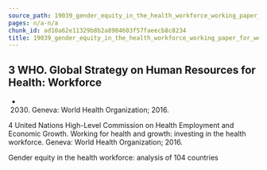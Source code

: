 ```yaml
---
source_path: 19039_gender_equity_in_the_health_workforce_working_paper_for_web_pdf.md
pages: n/a-n/a
chunk_id: ad10a62e11329b8b2a8984603f57faeecb8c8234
title: 19039_gender_equity_in_the_health_workforce_working_paper_for_web_pdf
---
```

## 3 WHO. Global Strategy on Human Resources for Health: Workforce

- 2030. Geneva: World Health Organization; 2016.

4 United Nations High-Level Commission on Health Employment and Economic Growth. Working for health and growth: investing in the health workforce. Geneva: World Health Organization; 2016.

Gender equity in the health workforce: analysis of 104 countries
